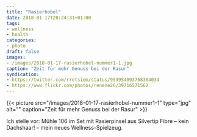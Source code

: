 ```yaml
---
title: "Rasierhobel"
date: 2018-01-17T20:24:31+01:00
tags:
- wellness
- health
categories:
- photo
draft: false
images:
- /images/2018-01-17-rasierhobel-nummer1-1.jpg
caption: "Zeit für mehr Genuss bei der Rasur"
syndication:
- https://twitter.com/rretsiem/status/953954093768364034
- https://www.flickr.com/photos/renene26/39716571562
---
```


{{< picture src="/images/2018-01-17-rasierhobel-nummer1-1" type="jpg" alt="" caption="Zeit für mehr Genuss bei der Rasur" >}}

<!--more-->

Ich stelle vor: Mühle 106 im Set mit Rasierpinsel aus Silvertip Fibre – kein Dachshaar! – mein neues Wellness-Spielzeug.